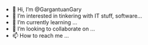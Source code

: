- 👋 Hi, I’m @GargantuanGary
- 👀 I’m interested in tinkering with IT stuff, software...
- 🌱 I’m currently learning ...
- 💞️ I’m looking to collaborate on ...
- 📫 How to reach me ...

<!---
GargantuanGary/GargantuanGary is a ✨ special ✨ repository because its `README.md` (this file) appears on your GitHub profile.
You can click the Preview link to take a look at your changes.
--->
